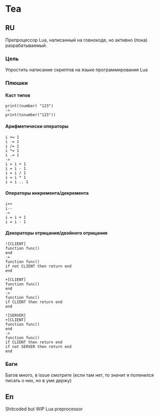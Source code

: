 # Tea

## RU
Препроцессор Lua, написанный на говнокоде, но активно (пока) разрабатываемый.
### Цель
Упростить написание скриптов на языке программирования Lua
### Плюшки
#### Каст типов
```
print((number) "123")
->
print(tonumber("123"))
```
#### Арифметически операторы
```
i += 1
i -= 1
i /= 1
i *= 1
i .= 1
->
i = i + 1
i = i - 1
i = i / 1
i = i * 1
i = i .. 1
```
#### Операторы инкремента/декремента
```
i++
i--
->
i = i + 1
i = i - 1
```
#### Декораторы отрицания/двойного отрицания
```
![CLIENT]
function func()
end
->
function func()
if not CLIENT then return end
end
```
```
+[CLIENT]
function func()
end
->
function func()
if CLIENT then return end
end
```
```
![SERVER]
+[CLIENT]
function func()
end
->
function func()
if CLIENT then return end
if not SERVER then return end
end
```
### Баги
Багов много, в issue смотрите (если там нет, то значит я поленился писать о них, но в уме держу)
## En
Shitcoded but WIP Lua preprocessor
